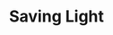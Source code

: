 ---
layout: product
product_id: 1419066507326
id: 1419066507326
title: Saving Light
body_html: >-
  <p>Taken at Chilliwack Lake, BC during September of 2016.</p>

  <p>This was a very impromptu trip to Chilliwack Lake. I had been wanting to go for a long time but one evening the sunset was turning out to be too good to pass up. Two hours of driving later, we managed to get there in the nick of time for some beautiful sunset shots. A photo from this shoot also ended up being the artwork for <a href="https://www.monstercat.com/release/MCS526" target="_blank">Gareth Emery &amp; Standerwick’s hit record, ‘Saving Light’</a>.</p>

  <p> </p>
vendor: Connell McCarthy
product_type: Posters, Prints, & Visual Artwork
created_at: 2018-08-22T19:50:12-04:00
handle: saving-light
updated_at: 2022-03-31T15:43:09-04:00
published_at: 2018-08-22T19:38:24-04:00
template_suffix: ""
status: active
published_scope: global
tags: Batch 01, lake, mountain, mountains, Print, sunrise, sunset, water
admin_graphql_api_id: gid://shopify/Product/1419066507326
variants:
  - id: 39577164316734
    product_id: 1419066507326
    title: 8x10” / Full Colour
    price: "35.00"
    sku: CM-PP-B1-09-XXS-FC
    position: 1
    inventory_policy: continue
    compare_at_price: null
    fulfillment_service: manual
    inventory_management: shopify
    option1: 8x10”
    option2: Full Colour
    option3: null
    created_at: 2021-09-01T14:31:35-04:00
    updated_at: 2022-02-07T16:02:19-05:00
    taxable: true
    barcode: ""
    grams: 208
    image_id: 6198856482878
    weight: 0.208
    weight_unit: kg
    inventory_item_id: 41671604961342
    inventory_quantity: 100
    old_inventory_quantity: 100
    requires_shipping: true
    admin_graphql_api_id: gid://shopify/ProductVariant/39577164316734
  - id: 39577164349502
    product_id: 1419066507326
    title: 8x10” / Black & White
    price: "35.00"
    sku: CM-PP-B1-09-XXS-BW
    position: 2
    inventory_policy: continue
    compare_at_price: null
    fulfillment_service: manual
    inventory_management: shopify
    option1: 8x10”
    option2: Black & White
    option3: null
    created_at: 2021-09-01T14:31:35-04:00
    updated_at: 2022-02-07T16:02:15-05:00
    taxable: true
    barcode: ""
    grams: 208
    image_id: 6198856417342
    weight: 0.208
    weight_unit: kg
    inventory_item_id: 41671604994110
    inventory_quantity: 100
    old_inventory_quantity: 100
    requires_shipping: true
    admin_graphql_api_id: gid://shopify/ProductVariant/39577164349502
  - id: 39577164382270
    product_id: 1419066507326
    title: 8.5x11” / Full Colour
    price: "35.00"
    sku: CM-PP-B1-09-XS-FC
    position: 3
    inventory_policy: continue
    compare_at_price: null
    fulfillment_service: manual
    inventory_management: shopify
    option1: 8.5x11”
    option2: Full Colour
    option3: null
    created_at: 2021-09-01T14:31:36-04:00
    updated_at: 2022-02-07T16:02:20-05:00
    taxable: true
    barcode: ""
    grams: 208
    image_id: 6198856482878
    weight: 0.208
    weight_unit: kg
    inventory_item_id: 41671605026878
    inventory_quantity: 100
    old_inventory_quantity: 100
    requires_shipping: true
    admin_graphql_api_id: gid://shopify/ProductVariant/39577164382270
  - id: 39577164415038
    product_id: 1419066507326
    title: 8.5x11” / Black & White
    price: "35.00"
    sku: CM-PP-B1-09-XS-BW
    position: 4
    inventory_policy: continue
    compare_at_price: null
    fulfillment_service: manual
    inventory_management: shopify
    option1: 8.5x11”
    option2: Black & White
    option3: null
    created_at: 2021-09-01T14:31:36-04:00
    updated_at: 2022-02-07T16:02:20-05:00
    taxable: true
    barcode: ""
    grams: 208
    image_id: 6198856417342
    weight: 0.208
    weight_unit: kg
    inventory_item_id: 41671605059646
    inventory_quantity: 100
    old_inventory_quantity: 100
    requires_shipping: true
    admin_graphql_api_id: gid://shopify/ProductVariant/39577164415038
  - id: 39577164447806
    product_id: 1419066507326
    title: 13x19” / Full Colour
    price: "40.00"
    sku: CM-PP-B1-09-S-FC
    position: 5
    inventory_policy: continue
    compare_at_price: null
    fulfillment_service: manual
    inventory_management: shopify
    option1: 13x19”
    option2: Full Colour
    option3: null
    created_at: 2021-09-01T14:31:36-04:00
    updated_at: 2022-02-07T18:08:22-05:00
    taxable: true
    barcode: ""
    grams: 208
    image_id: 6198856482878
    weight: 0.208
    weight_unit: kg
    inventory_item_id: 41671605092414
    inventory_quantity: 100
    old_inventory_quantity: 100
    requires_shipping: true
    admin_graphql_api_id: gid://shopify/ProductVariant/39577164447806
  - id: 39577164480574
    product_id: 1419066507326
    title: 13x19” / Black & White
    price: "40.00"
    sku: CM-PP-B1-09-S-BW
    position: 6
    inventory_policy: continue
    compare_at_price: null
    fulfillment_service: manual
    inventory_management: shopify
    option1: 13x19”
    option2: Black & White
    option3: null
    created_at: 2021-09-01T14:31:36-04:00
    updated_at: 2022-02-07T16:02:20-05:00
    taxable: true
    barcode: ""
    grams: 208
    image_id: 6198856417342
    weight: 0.208
    weight_unit: kg
    inventory_item_id: 41671605125182
    inventory_quantity: 100
    old_inventory_quantity: 100
    requires_shipping: true
    admin_graphql_api_id: gid://shopify/ProductVariant/39577164480574
  - id: 39577164513342
    product_id: 1419066507326
    title: 16x20” / Full Colour
    price: "50.00"
    sku: CM-PP-B1-09-M-FC
    position: 7
    inventory_policy: continue
    compare_at_price: null
    fulfillment_service: manual
    inventory_management: shopify
    option1: 16x20”
    option2: Full Colour
    option3: null
    created_at: 2021-09-01T14:31:36-04:00
    updated_at: 2022-02-07T16:02:21-05:00
    taxable: true
    barcode: ""
    grams: 208
    image_id: 6198856482878
    weight: 0.208
    weight_unit: kg
    inventory_item_id: 41671605157950
    inventory_quantity: 100
    old_inventory_quantity: 100
    requires_shipping: true
    admin_graphql_api_id: gid://shopify/ProductVariant/39577164513342
  - id: 39577164546110
    product_id: 1419066507326
    title: 16x20” / Black & White
    price: "50.00"
    sku: CM-PP-B1-09-M-BW
    position: 8
    inventory_policy: continue
    compare_at_price: null
    fulfillment_service: manual
    inventory_management: shopify
    option1: 16x20”
    option2: Black & White
    option3: null
    created_at: 2021-09-01T14:31:36-04:00
    updated_at: 2022-02-07T16:02:25-05:00
    taxable: true
    barcode: ""
    grams: 208
    image_id: 6198856417342
    weight: 0.208
    weight_unit: kg
    inventory_item_id: 41671605190718
    inventory_quantity: 100
    old_inventory_quantity: 100
    requires_shipping: true
    admin_graphql_api_id: gid://shopify/ProductVariant/39577164546110
  - id: 39577164578878
    product_id: 1419066507326
    title: 20x24” / Full Colour
    price: "60.00"
    sku: CM-PP-B1-09-L-FC
    position: 9
    inventory_policy: continue
    compare_at_price: null
    fulfillment_service: manual
    inventory_management: shopify
    option1: 20x24”
    option2: Full Colour
    option3: null
    created_at: 2021-09-01T14:31:36-04:00
    updated_at: 2022-02-07T16:02:26-05:00
    taxable: true
    barcode: ""
    grams: 208
    image_id: 6198856482878
    weight: 0.208
    weight_unit: kg
    inventory_item_id: 41671605223486
    inventory_quantity: 100
    old_inventory_quantity: 100
    requires_shipping: true
    admin_graphql_api_id: gid://shopify/ProductVariant/39577164578878
  - id: 39577164611646
    product_id: 1419066507326
    title: 20x24” / Black & White
    price: "60.00"
    sku: CM-PP-B1-09-L-BW
    position: 10
    inventory_policy: continue
    compare_at_price: null
    fulfillment_service: manual
    inventory_management: shopify
    option1: 20x24”
    option2: Black & White
    option3: null
    created_at: 2021-09-01T14:31:36-04:00
    updated_at: 2022-02-07T16:02:25-05:00
    taxable: true
    barcode: ""
    grams: 208
    image_id: 6198856417342
    weight: 0.208
    weight_unit: kg
    inventory_item_id: 41671605256254
    inventory_quantity: 100
    old_inventory_quantity: 100
    requires_shipping: true
    admin_graphql_api_id: gid://shopify/ProductVariant/39577164611646
  - id: 39577164644414
    product_id: 1419066507326
    title: 20x30” / Full Colour
    price: "70.00"
    sku: CM-PP-B1-09-XL-FC
    position: 11
    inventory_policy: continue
    compare_at_price: null
    fulfillment_service: manual
    inventory_management: shopify
    option1: 20x30”
    option2: Full Colour
    option3: null
    created_at: 2021-09-01T14:31:36-04:00
    updated_at: 2022-02-07T16:02:26-05:00
    taxable: true
    barcode: ""
    grams: 208
    image_id: 6198856482878
    weight: 0.208
    weight_unit: kg
    inventory_item_id: 41671605289022
    inventory_quantity: 100
    old_inventory_quantity: 100
    requires_shipping: true
    admin_graphql_api_id: gid://shopify/ProductVariant/39577164644414
  - id: 39577164677182
    product_id: 1419066507326
    title: 20x30” / Black & White
    price: "70.00"
    sku: CM-PP-B1-09-XL-BW
    position: 12
    inventory_policy: continue
    compare_at_price: null
    fulfillment_service: manual
    inventory_management: shopify
    option1: 20x30”
    option2: Black & White
    option3: null
    created_at: 2021-09-01T14:31:36-04:00
    updated_at: 2022-02-07T16:02:25-05:00
    taxable: true
    barcode: ""
    grams: 208
    image_id: 6198856417342
    weight: 0.208
    weight_unit: kg
    inventory_item_id: 41671605321790
    inventory_quantity: 100
    old_inventory_quantity: 100
    requires_shipping: true
    admin_graphql_api_id: gid://shopify/ProductVariant/39577164677182
  - id: 39577164709950
    product_id: 1419066507326
    title: 24x36” / Full Colour
    price: "90.00"
    sku: CM-PP-B1-09-XXL-FC
    position: 13
    inventory_policy: continue
    compare_at_price: null
    fulfillment_service: manual
    inventory_management: shopify
    option1: 24x36”
    option2: Full Colour
    option3: null
    created_at: 2021-09-01T14:31:36-04:00
    updated_at: 2022-02-07T16:02:26-05:00
    taxable: true
    barcode: ""
    grams: 208
    image_id: 6198856482878
    weight: 0.208
    weight_unit: kg
    inventory_item_id: 41671605354558
    inventory_quantity: 100
    old_inventory_quantity: 100
    requires_shipping: true
    admin_graphql_api_id: gid://shopify/ProductVariant/39577164709950
  - id: 39577164742718
    product_id: 1419066507326
    title: 24x36” / Black & White
    price: "90.00"
    sku: CM-PP-B1-09-XXL-BW
    position: 14
    inventory_policy: continue
    compare_at_price: null
    fulfillment_service: manual
    inventory_management: shopify
    option1: 24x36”
    option2: Black & White
    option3: null
    created_at: 2021-09-01T14:31:36-04:00
    updated_at: 2022-02-07T16:02:31-05:00
    taxable: true
    barcode: ""
    grams: 208
    image_id: 6198856417342
    weight: 0.208
    weight_unit: kg
    inventory_item_id: 41671605387326
    inventory_quantity: 100
    old_inventory_quantity: 100
    requires_shipping: true
    admin_graphql_api_id: gid://shopify/ProductVariant/39577164742718
  - id: 39577164775486
    product_id: 1419066507326
    title: 30x40” / Full Colour
    price: "100.00"
    sku: CM-PP-B1-09-XXXL-FC
    position: 15
    inventory_policy: continue
    compare_at_price: null
    fulfillment_service: manual
    inventory_management: shopify
    option1: 30x40”
    option2: Full Colour
    option3: null
    created_at: 2021-09-01T14:31:36-04:00
    updated_at: 2022-02-07T16:02:31-05:00
    taxable: true
    barcode: ""
    grams: 208
    image_id: 6198856482878
    weight: 0.208
    weight_unit: kg
    inventory_item_id: 41671605420094
    inventory_quantity: 100
    old_inventory_quantity: 100
    requires_shipping: true
    admin_graphql_api_id: gid://shopify/ProductVariant/39577164775486
  - id: 39577164808254
    product_id: 1419066507326
    title: 30x40” / Black & White
    price: "100.00"
    sku: CM-PP-B1-09-XXXL-BW
    position: 16
    inventory_policy: continue
    compare_at_price: null
    fulfillment_service: manual
    inventory_management: shopify
    option1: 30x40”
    option2: Black & White
    option3: null
    created_at: 2021-09-01T14:31:36-04:00
    updated_at: 2022-02-07T16:02:31-05:00
    taxable: true
    barcode: ""
    grams: 208
    image_id: 6198856417342
    weight: 0.208
    weight_unit: kg
    inventory_item_id: 41671605452862
    inventory_quantity: 100
    old_inventory_quantity: 100
    requires_shipping: true
    admin_graphql_api_id: gid://shopify/ProductVariant/39577164808254
options:
  - id: 1948202860606
    product_id: 1419066507326
    name: Size
    position: 1
    values:
      - 8x10”
      - 8.5x11”
      - 13x19”
      - 16x20”
      - 20x24”
      - 20x30”
      - 24x36”
      - 30x40”
  - id: 8590005043262
    product_id: 1419066507326
    name: Color
    position: 2
    values:
      - Full Colour
      - Black & White
images:
  - id: 6198856482878
    product_id: 1419066507326
    position: 1
    created_at: 2019-03-04T19:46:28-05:00
    updated_at: 2019-10-20T18:44:16-04:00
    alt: null
    width: 1000
    height: 1500
    src: https://cdn.shopify.com/s/files/1/1624/2355/products/CM---Saving-Light-_Product-Mockup-2019.jpg?v=1571611456
    variant_ids:
      - 39577164316734
      - 39577164382270
      - 39577164447806
      - 39577164513342
      - 39577164578878
      - 39577164644414
      - 39577164709950
      - 39577164775486
    admin_graphql_api_id: gid://shopify/ProductImage/6198856482878
  - id: 6198856417342
    product_id: 1419066507326
    position: 2
    created_at: 2019-03-04T19:46:27-05:00
    updated_at: 2019-10-20T18:44:16-04:00
    alt: null
    width: 1000
    height: 1500
    src: https://cdn.shopify.com/s/files/1/1624/2355/products/CM---Saving-Light-_Product-Mockup-2019_-B_W.jpg?v=1571611456
    variant_ids:
      - 39577164349502
      - 39577164415038
      - 39577164480574
      - 39577164546110
      - 39577164611646
      - 39577164677182
      - 39577164742718
      - 39577164808254
    admin_graphql_api_id: gid://shopify/ProductImage/6198856417342
  - id: 28230258360382
    product_id: 1419066507326
    position: 3
    created_at: 2021-05-04T20:37:35-04:00
    updated_at: 2021-05-04T20:37:35-04:00
    alt: null
    width: 2000
    height: 1800
    src: https://cdn.shopify.com/s/files/1/1624/2355/products/PAR_02_0001_b1f2dd03-6bec-43cb-95d9-57372b6f98d1.png?v=1620175055
    variant_ids: []
    admin_graphql_api_id: gid://shopify/ProductImage/28230258360382
image:
  id: 6198856482878
  product_id: 1419066507326
  position: 1
  created_at: 2019-03-04T19:46:28-05:00
  updated_at: 2019-10-20T18:44:16-04:00
  alt: null
  width: 1000
  height: 1500
  src: https://cdn.shopify.com/s/files/1/1624/2355/products/CM---Saving-Light-_Product-Mockup-2019.jpg?v=1571611456
  variant_ids:
    - 39577164316734
    - 39577164382270
    - 39577164447806
    - 39577164513342
    - 39577164578878
    - 39577164644414
    - 39577164709950
    - 39577164775486
  admin_graphql_api_id: gid://shopify/ProductImage/6198856482878

---